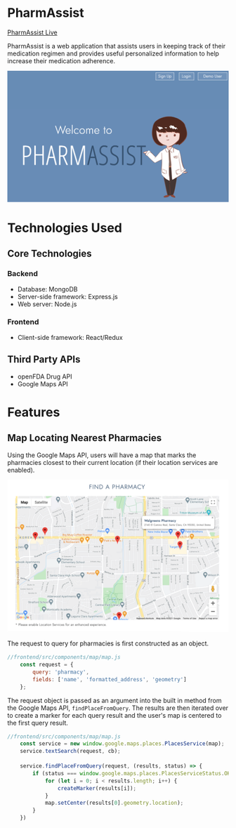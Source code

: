 # PharmAssist

[PharmAssist Live](https://pharm4ssist.herokuapp.com/)

PharmAssist is a web application that assists users in keeping track of their medication regimen and provides useful personalized information to help increase their medication adherence.

<img src="frontend/public/splash.png"></img>

# Technologies Used
## Core Technologies
### Backend
* Database: MongoDB
* Server-side framework: Express.js 
* Web server: Node.js
### Frontend
* Client-side framework: React/Redux

## Third Party APIs
* openFDA Drug API
* Google Maps API

# Features
## Map Locating Nearest Pharmacies
Using the Google Maps API, users will have a map that marks the pharmacies closest to their current location (if their location services are enabled).

<img src="frontend/src/images/map2.png"></img>

The request to query for pharmacies is first constructed as an object.
```javascript
//frontend/src/components/map/map.js
    const request = {
        query: 'pharmacy',
        fields: ['name', 'formatted_address', 'geometry']
    };
```
The request object is passed as an argument into the built in method from the Google Maps API, `findPlaceFromQuery`. The results are then iterated over to create a marker for each query result and the user's map is centered to the first query result. 

```javascript
//frontend/src/components/map/map.js
    const service = new window.google.maps.places.PlacesService(map);
    service.textSearch(request, cb);
    
    service.findPlaceFromQuery(request, (results, status) => {
        if (status === window.google.maps.places.PlacesServiceStatus.OK && results) {
            for (let i = 0; i < results.length; i++) {
                createMarker(results[i]);
            }
            map.setCenter(results[0].geometry.location);
        }
    })
```

